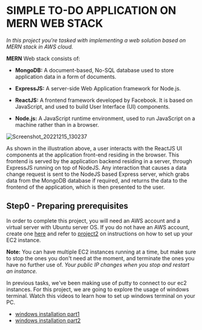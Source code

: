 # SIMPLE TO-DO APPLICATION ON MERN WEB STACK
*In this project you're tasked with implementing a web solution based on MERN stack in AWS cloud.*  

**MERN** Web stack consists of: 
- **MongoDB:** A document-based, No-SQL database used to store application data in a form of documents.  

- **ExpressJS:** A server-side Web Application framework for Node.js.  

- **ReactJS:**  A frontend framework developed by Facebook. It is based on JavaScript, and used to build User Interface (UI) components.  

- **Node.js:** A JavaScript runtime environment, used to run JavaScript on a machine rather than in a browser.  

![Screenshot_20221215_130237](https://user-images.githubusercontent.com/105195327/207854569-28033a7e-6b42-471f-9ceb-9fb2b3495cb9.png)  
  
  
As shown in the illustration above, a user interacts with the ReactJS UI components at the application front-end residing in the browser. This frontend is served by the application backend residing in a server, through ExpressJS running on top of NodeJS.
Any interaction that causes a data change request is sent to the NodeJS based Express server, which grabs data from the MongoDB database if required, and returns the data to the frontend of the application, which is then presented to the user.
 

## Step0 - Preparing prerequisites 
In order to complete this project, you will need an AWS account and a virtual server with Ubuntu server OS. If you do not have an AWS account, create one [here](https://aws.amazon.com/resources/create-account/) and refer to [project2](https://github.com/StrangeJay/DevOps-Project2/edit/main/README.md) on instructions on how to set up your EC2 instance.  

**Note:** You can have multiple EC2 instances running at a time, but make sure to stop the ones you don't need at the moment, and terminate the ones you have no further use of. *Your public IP changes when you stop and restart an instance.*  

In previous tasks, we've been making use of putty to connect to our ec2 instances. For this project, we are going to explore the usage of windows terminal. Watch this videos to learn how to set up windows terminal on your PC.  
- [windows installation part1](https://youtu.be/R-qcpehB5HY)
- [windows installation part2](https://youtu.be/jsNIlK5s6pI)


